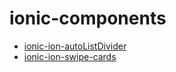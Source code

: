 # ionic-components



-  [ionic-ion-autoListDivider](https://github.com/andrewmcgivery/ionic-ion-autoListDivider)
-  [ionic-ion-swipe-cards](https://github.com/driftyco/ionic-ion-swipe-cards)